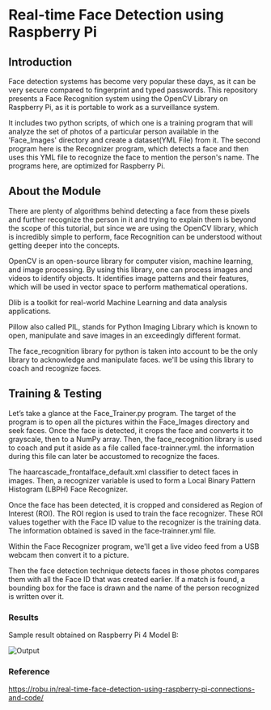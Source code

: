 # Real-time Face Detection using Raspberry Pi 

## Introduction

Face detection systems has become very popular these days, as it can be very secure compared to fingerprint and typed passwords. This repository presents a Face Recognition system using the OpenCV Library on Raspberry Pi, as it is portable to work as a surveillance system.

It includes two python scripts, of which one is a training program that will analyze the set of photos of a particular person available in the 'Face_Images' directory and create a dataset(YML File) from it. The second program here is the Recognizer program, which detects a face and then uses this YML file to recognize the face to mention the person's name. The programs here, are optimized for Raspberry Pi.

## About the Module

There are plenty of algorithms behind detecting a face from these pixels and further recognize the person in it and trying to explain them is beyond the scope of this tutorial, but since we are using the OpenCV library, which is incredibly simple to perform, face Recognition can be understood without getting deeper into the concepts.

OpenCV is an open-source library for computer vision, machine learning, and image processing. By using this library, one can process images and videos to identify objects. It identifies image patterns and their features, which will be used in vector space to perform mathematical operations.

Dlib is a toolkit for real-world Machine Learning and data analysis applications.

Pillow also called PIL, stands for Python Imaging Library which is known to open, manipulate and save images in an exceedingly different format.

The face_recognition library for python is taken into account to be the only library to acknowledge and manipulate faces. we'll be using this library to coach and recognize faces.

## Training & Testing

Let’s take a glance at the Face_Trainer.py program. The target of the program is to open all the pictures within the Face_Images directory and seek faces.
Once the face is detected, it crops the face and converts it to grayscale, then to a NumPy array. Then, the face_recognition library is used to coach and put it aside as a file called face-trainner.yml. the information during this file can later be accustomed to recognize the faces.

The haarcascade_frontalface_default.xml classifier to detect faces in images. Then, a recognizer variable is used to form a Local Binary Pattern Histogram (LBPH) Face Recognizer.

Once the face has been detected, it is cropped and considered as Region of Interest (ROI). The ROI region is used to train the face recognizer. These ROI values together with the Face ID value to the recognizer is the training data. The information obtained is saved in the face-trainner.yml file.

Within the Face Recognizer program, we'll get a live video feed from a USB webcam then convert it to a picture.

Then the face detection technique detects faces in those photos compares them with all the Face ID that was created earlier. If a match is found, a bounding box for the face is drawn and the name of the person recognized is written over it.

### Results 

Sample result obtained on Raspberry Pi 4 Model B:

![Output](https://raw.githubusercontent.com/Surveillance-NWB/Smart-Home-Surveillance/main/Face_Recognition/sample_Output.png)

### Reference
https://robu.in/real-time-face-detection-using-raspberry-pi-connections-and-code/

